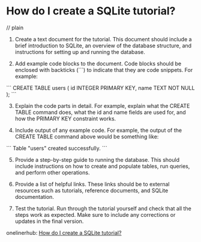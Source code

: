 # How do I create a SQLite tutorial?
// plain

1. Create a text document for the tutorial. This document should include a brief introduction to SQLite, an overview of the database structure, and instructions for setting up and running the database.

2. Add example code blocks to the document. Code blocks should be enclosed with backticks (\`\`\`) to indicate that they are code snippets. For example:

\`\`\`
CREATE TABLE users (
    id INTEGER PRIMARY KEY,
    name TEXT NOT NULL
);
\`\`\`

3. Explain the code parts in detail. For example, explain what the CREATE TABLE command does, what the id and name fields are used for, and how the PRIMARY KEY constraint works.

4. Include output of any example code. For example, the output of the CREATE TABLE command above would be something like:

\`\`\`
Table "users" created successfully.
\`\`\`

5. Provide a step-by-step guide to running the database. This should include instructions on how to create and populate tables, run queries, and perform other operations.

6. Provide a list of helpful links. These links should be to external resources such as tutorials, reference documents, and SQLite documentation.

7. Test the tutorial. Run through the tutorial yourself and check that all the steps work as expected. Make sure to include any corrections or updates in the final version.

onelinerhub: [How do I create a SQLite tutorial?](https://onelinerhub.com/sqlite/how-do-i-create-a-sqlite-tutorial)